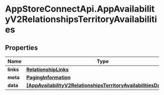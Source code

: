 # AppStoreConnectApi.AppAvailabilityV2RelationshipsTerritoryAvailabilities

## Properties

Name | Type | Description | Notes
------------ | ------------- | ------------- | -------------
**links** | [**RelationshipLinks**](RelationshipLinks.md) |  | [optional] 
**meta** | [**PagingInformation**](PagingInformation.md) |  | [optional] 
**data** | [**[AppAvailabilityV2RelationshipsTerritoryAvailabilitiesDataInner]**](AppAvailabilityV2RelationshipsTerritoryAvailabilitiesDataInner.md) |  | [optional] 


